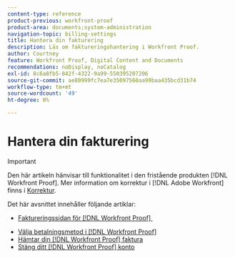 ```yaml
---
content-type: reference
product-previous: workfront-proof
product-area: documents;system-administration
navigation-topic: billing-settings
title: Hantera din fakturering
description: Läs om faktureringshantering i Workfront Proof.
author: Courtney
feature: Workfront Proof, Digital Content and Documents
recommendations: noDisplay, noCatalog
exl-id: 8c6a8fb5-842f-4322-9a99-550395207206
source-git-commit: ae80999fc7ea7e35097560aa99baa435bcd31b74
workflow-type: tm+mt
source-wordcount: '49'
ht-degree: 0%

---
```


# Hantera din fakturering

>[!IMPORTANT]
>
>Den här artikeln hänvisar till funktionalitet i den fristående produkten [!DNL Workfront Proof]. Mer information om korrektur i [!DNL Adobe Workfront] finns i [Korrektur](../../../review-and-approve-work/proofing/proofing.md).

Det här avsnittet innehåller följande artiklar:

* [Faktureringssidan för [!DNL Workfront Proof] &#x200B;](../../../workfront-proof/wp-billingsettings/manage-your-billing/wp-billing-page.md)
<!--* [Account Payment in Workfront Proof](../../../workfront-proof/wp-billingsettings/manage-your-billing/acct-payment-in-wp.md) -->
* [Välja betalningsmetod i  [!DNL Workfront Proof]](../../../workfront-proof/wp-billingsettings/manage-your-billing/choose-payment-method-in-wp.md)
* [Hämtar din  [!DNL Workfront Proof] faktura](../../../workfront-proof/wp-billingsettings/manage-your-billing/download-wp-invoice.md)
* [Stäng ditt [!DNL Workfront Proof] konto](../../../workfront-proof/wp-billingsettings/manage-your-billing/close-wp-acct.md)

